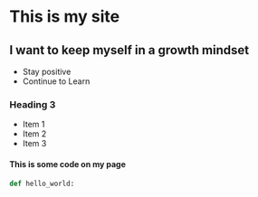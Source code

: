 # This is my site

## I want to keep myself in a growth mindset
- Stay positive
- Continue to Learn

### Heading 3
* Item 1
* Item 2
* Item 3

#### This is some code on my page
```python
def hello_world:
```

